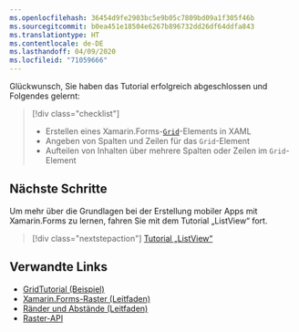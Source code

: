 ```yaml
---
ms.openlocfilehash: 36454d9fe2903bc5e9b05c7809bd09a1f305f46b
ms.sourcegitcommit: b0ea451e18504e6267b896732dd26df64ddfa843
ms.translationtype: HT
ms.contentlocale: de-DE
ms.lasthandoff: 04/09/2020
ms.locfileid: "71059666"
---
```

Glückwunsch, Sie haben das Tutorial erfolgreich abgeschlossen und Folgendes gelernt:

> [!div class="checklist"]
>
> - Erstellen eines Xamarin.Forms-[`Grid`](xref:Xamarin.Forms.Grid)-Elements in XAML
> - Angeben von Spalten und Zeilen für das `Grid`-Element
> - Aufteilen von Inhalten über mehrere Spalten oder Zeilen im `Grid`-Element

## <a name="next-steps"></a>Nächste Schritte

Um mehr über die Grundlagen bei der Erstellung mobiler Apps mit Xamarin.Forms zu lernen, fahren Sie mit dem Tutorial „ListView“ fort.

> [!div class="nextstepaction"]
> [Tutorial „ListView“](~/get-started/tutorials/listview/index.yml)

## <a name="related-links"></a>Verwandte Links

- [GridTutorial (Beispiel)](https://docs.microsoft.com/samples/xamarin/xamarin-forms-samples/getstarted-tutorials-gridtutorial/)
- [Xamarin.Forms-Raster (Leitfaden)](~/xamarin-forms/user-interface/layouts/grid.md)
- [Ränder und Abstände (Leitfaden)](~/xamarin-forms/user-interface/layouts/margin-and-padding.md)
- [Raster-API](xref:Xamarin.Forms.Grid)
